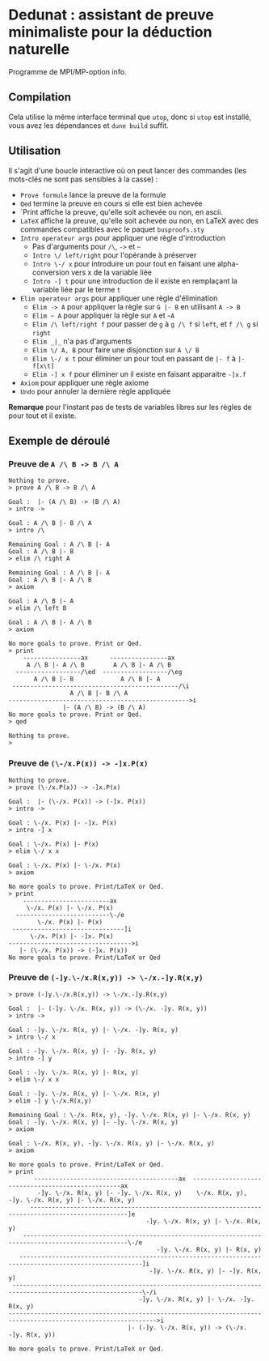 # Dedunat : assistant de preuve minimaliste pour la déduction naturelle

Programme de MPI/MP-option info.

## Compilation

Cela utilise la même interface terminal que `utop`, donc si `utop` est
installé, vous avez les dépendances et `dune build` suffit.

## Utilisation

Il s'agit d'une boucle interactive où on peut lancer des commandes (les
mots-clés ne sont pas sensibles à la casse) :

* `Prove formule` lance la preuve de la formule
* `Qed` termine la preuve en cours si elle est bien achevée
* `Print affiche la preuve, qu'elle soit achevée ou non, en ascii.
* `LaTeX` affiche la preuve, qu'elle soit achevée ou non, en LaTeX avec 
  des commandes compatibles avec le paquet `busproofs.sty`
* `Intro operateur args` pour appliquer une règle d'introduction
    * Pas d'arguments pour `/\`, `->` et `~`
    * `Intro \/ left/right` pour l'opérande à préserver
    * `Intro \-/ x` pour introduire un pour tout en faisant une
      alpha-conversion vers x de la variable liée
    * `Intro -] t` pour une introduction de il existe en remplaçant la variable
      liée par le terme `t`
* `Elim operateur args` pour appliquer une règle d'élimination
    * `Elim -> A` pour appliquer la règle sur `G |- B` en utilisant `A -> B`
    * `Elim ~ A` pour appliquer la règle sur `A` et `~A`
    * `Elim /\ left/right f` pour passer de `g` à `g /\ f` si `left`, et `f /\ g`
      si `right`
    * `Elim _|_` n'a pas d'arguments
    * `Elim \/ A, B` pour faire une disjonction sur `A \/ B`
    * `Elim \-/ x t` pour éliminer un pour tout en passant de `|- f` à `|- f[x\t]`
    * `Elim -] x f` pour éliminer un il existe en faisant apparaitre `-]x.f`
* `Axiom` pour appliquer une règle axiome
* `Undo` pour annuler la dernière règle appliquée

**Remarque** pour l'instant pas de tests de variables libres sur les règles de
pour tout et il existe.

## Exemple de déroulé

### Preuve de `A /\ B -> B /\ A`
```
Nothing to prove.
> prove A /\ B -> B /\ A

Goal :  |- (A /\ B) -> (B /\ A)
> intro ->

Goal : A /\ B |- B /\ A
> intro /\

Remaining Goal : A /\ B |- A
Goal : A /\ B |- B
> elim /\ right A

Remaining Goal : A /\ B |- A
Goal : A /\ B |- A /\ B
> axiom

Goal : A /\ B |- A
> elim /\ left B

Goal : A /\ B |- A /\ B
> axiom

No more goals to prove. Print or Qed.
> print
    ----------------ax      ----------------ax
     A /\ B |- A /\ B        A /\ B |- A /\ B
  ------------------/\ed  ------------------/\eg
       A /\ B |- B             A /\ B |- A
 ----------------------------------------------/\i
                 A /\ B |- B /\ A
-------------------------------------------------->i
               |- (A /\ B) -> (B /\ A)
No more goals to prove. Print or Qed.
> qed

Nothing to prove.
>
```

### Preuve de `(\-/x.P(x)) -> -]x.P(x)`

```
Nothing to prove.
> prove (\-/x.P(x)) -> -]x.P(x)

Goal :  |- (\-/x. P(x)) -> (-]x. P(x))
> intro ->

Goal : \-/x. P(x) |- -]x. P(x)
> intro -] x

Goal : \-/x. P(x) |- P(x)
> elim \-/ x x

Goal : \-/x. P(x) |- \-/x. P(x)
> axiom

No more goals to prove. Print/LaTeX or Qed.
> print
    ------------------------ax
     \-/x. P(x) |- \-/x. P(x)
  --------------------------\-/e
        \-/x. P(x) |- P(x)
 -------------------------------]i
      \-/x. P(x) |- -]x. P(x)
---------------------------------->i
   |- (\-/x. P(x)) -> (-]x. P(x))
No more goals to prove. Print/LaTeX or Qed
```

### Preuve de `(-]y.\-/x.R(x,y)) -> \-/x.-]y.R(x,y)`

```
> prove (-]y.\-/x.R(x,y)) -> \-/x.-]y.R(x,y)

Goal :  |- (-]y. \-/x. R(x, y)) -> (\-/x. -]y. R(x, y))
> intro ->

Goal : -]y. \-/x. R(x, y) |- \-/x. -]y. R(x, y)
> intro \-/ x

Goal : -]y. \-/x. R(x, y) |- -]y. R(x, y)
> intro -] y

Goal : -]y. \-/x. R(x, y) |- R(x, y)
> elim \-/ x x

Goal : -]y. \-/x. R(x, y) |- \-/x. R(x, y)
> elim -] y \-/x.R(x,y)

Remaining Goal : \-/x. R(x, y), -]y. \-/x. R(x, y) |- \-/x. R(x, y)
Goal : -]y. \-/x. R(x, y) |- -]y. \-/x. R(x, y)
> axiom

Goal : \-/x. R(x, y), -]y. \-/x. R(x, y) |- \-/x. R(x, y)
> axiom

No more goals to prove. Print/LaTeX or Qed.
> print
       ----------------------------------------ax  --------------------------------------------------ax
        -]y. \-/x. R(x, y) |- -]y. \-/x. R(x, y)    \-/x. R(x, y), -]y. \-/x. R(x, y) |- \-/x. R(x, y)
      -------------------------------------------------------------------------------------------------]e
                                      -]y. \-/x. R(x, y) |- \-/x. R(x, y)
    ---------------------------------------------------------------------------------------------------\-/e
                                         -]y. \-/x. R(x, y) |- R(x, y)
   --------------------------------------------------------------------------------------------------------]i
                                       -]y. \-/x. R(x, y) |- -]y. R(x, y)
 ----------------------------------------------------------------------------------------------------------\-/i
                                    -]y. \-/x. R(x, y) |- \-/x. -]y. R(x, y)
--------------------------------------------------------------------------------------------------------------->i
                                 |- (-]y. \-/x. R(x, y)) -> (\-/x. -]y. R(x, y))

No more goals to prove. Print/LaTeX or Qed.
```

